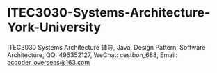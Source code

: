 # ITEC3030-Systems-Architecture-York-University
ITEC3030 Systems Architecture 辅导, Java, Design Pattern, Software Architecture, QQ: 496352127, WeChat: cestbon_688, Email: accoder_overseas@163.com
